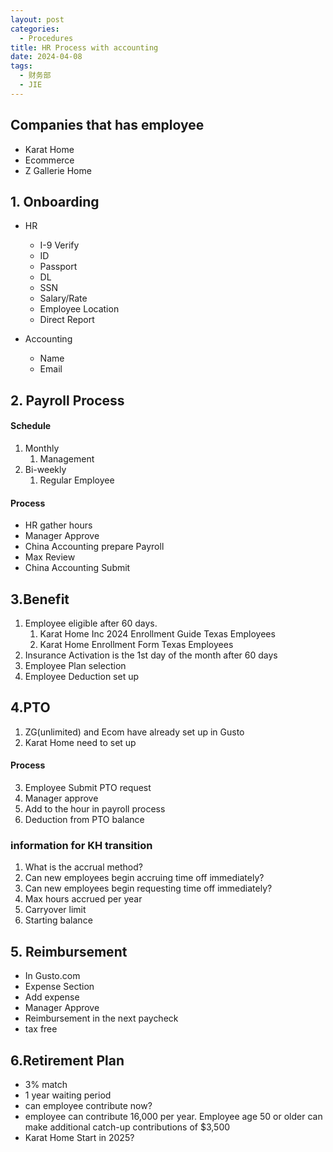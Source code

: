 ```yaml
---
layout: post
categories:
  - Procedures
title: HR Process with accounting
date: 2024-04-08
tags:
  - 财务部
  - JIE
---
```

## Companies that has employee
- Karat Home
- Ecommerce 
- Z Gallerie Home

## 1. Onboarding

- HR 
	- I-9 Verify 
	- ID
	- Passport
	- DL
	- SSN
	- Salary/Rate
	- Employee Location
	- Direct Report
	
- Accounting
	-  Name
	-  Email

## 2. Payroll Process

#### Schedule

1. Monthly
	1. Management
2. Bi-weekly
	1. Regular Employee

#### Process

- HR gather hours
- Manager Approve
- China Accounting prepare Payroll
- Max Review 
- China Accounting Submit


## 3.Benefit

1. Employee eligible after 60 days.
	1. Karat Home Inc 2024 Enrollment Guide Texas Employees
	2. Karat Home Enrollment Form Texas Employees
2. Insurance Activation is the 1st day of the month after 60 days
3. Employee Plan selection
4. Employee Deduction set up

## 4.PTO

1. ZG(unlimited) and Ecom have already set up in Gusto
2. Karat Home need to set up

#### Process
3. Employee Submit PTO request
4. Manager approve
5. Add to the hour in payroll process
6. Deduction from PTO balance
### information for KH transition

1. What is the accrual method?
2. Can new employees begin accruing time off immediately?
3. Can new employees begin requesting time off immediately?
4. Max hours accrued per year
5. Carryover limit
6. Starting balance

## 5. Reimbursement

- In Gusto.com
- Expense Section
- Add expense 
- Manager Approve
- Reimbursement in the next paycheck 
- tax free

## 6.Retirement Plan

- 3% match
- 1 year waiting period
- can employee contribute now?
- employee can contribute 16,000 per year. Employee age 50 or older can make additional catch-up contributions of $3,500
- Karat Home Start in 2025?
